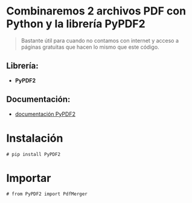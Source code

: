 # **Combinaremos 2 archivos PDF con Python y la librería PyPDF2**


> Bastante útil para cuando no contamos con internet y acceso a páginas gratuitas que hacen lo mismo que este código.  







## **Librería:** 

*   **PyPDF2**

## **Documentación:** 

*   [documentación PyPDF2](https://pypdf2.readthedocs.io/en/latest/index.html)

# **Instalación**

```
# pip install PyPDF2
```

# **Importar**


```
# from PyPDF2 import PdfMerger
```


